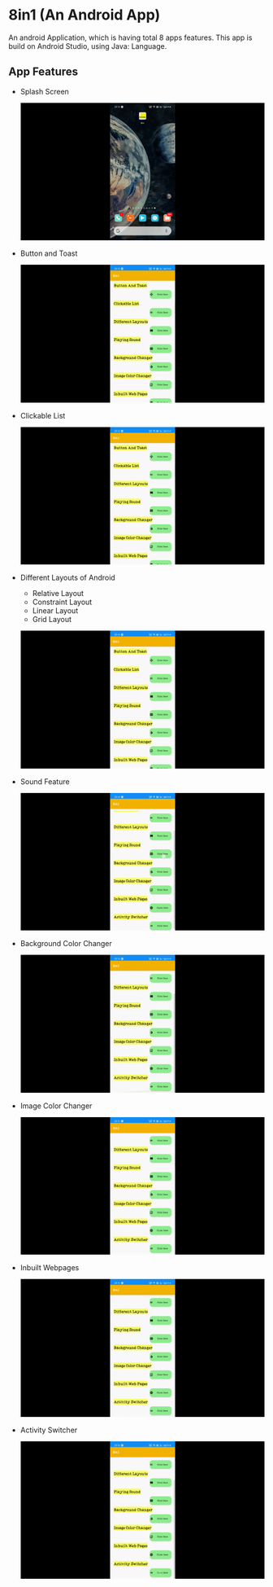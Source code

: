 # 8in1 (An Android App)
  An android Application, which is having total 8 apps features. This app is build on Android Studio, using Java: Language.
  
## App Features
   - Splash Screen
    
        ![Spalash Demo](Gif/splash.gif)
        
   - Button and Toast
   
        ![Spalash Demo](Gif/toastandbutton.gif)

   - Clickable List
   
        ![Spalash Demo](Gif/3.gif)
        
   - Different Layouts of Android
      * Relative Layout
      * Constraint Layout
      * Linear Layout
      * Grid Layout
      
      ![Spalash Demo](Gif/4.gif)
      
      
   -  Sound Feature
      
      ![Spalash Demo](Gif/5.gif)
      
      
   - Background Color Changer
   
      ![Spalash Demo](Gif/6.gif)  
   
   
   - Image Color Changer
   
      ![Spalash Demo](Gif/7.gif)
        
   - Inbuilt Webpages
   
        ![Spalash Demo](Gif/8.gif)
   
   - Activity Switcher
   
        ![Spalash Demo](Gif/9.gif)
  
